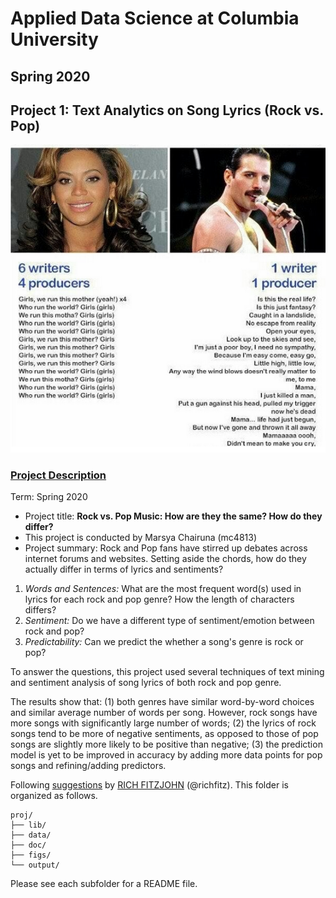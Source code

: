 # Applied Data Science at Columbia University
## Spring 2020
## Project 1: Text Analytics on Song Lyrics (Rock vs. Pop)

![image](figs/PopvsRock.png)

### [Project Description](doc/)
Term: Spring 2020

+ Project title: **Rock vs. Pop Music: How are they the same? How do they differ?**
+ This project is conducted by Marsya Chairuna (mc4813)
+ Project summary: Rock and Pop fans have stirred up debates across internet forums and websites. Setting aside the chords, how do they actually differ in terms of lyrics and sentiments?

1. *Words and Sentences:* What are the most frequent word(s) used in lyrics for each rock and pop genre? How the length of characters differs?
2. *Sentiment:* Do we have a different type of sentiment/emotion between rock and pop?
3. *Predictability:* Can we predict the whether a song's genre is rock or pop? 

To answer the questions, this project used several techniques of text mining and sentiment analysis of song lyrics of both rock and pop genre. 

The results show that: (1) both genres have similar word-by-word choices and similar average number of words per song. However, rock songs have more songs with significantly large number of words; (2) the lyrics of rock songs tend to be more of negative sentiments, as opposed to those of pop songs are slightly more likely to be positive than negative; (3) the prediction model is yet to be improved in accuracy by adding more data points for pop songs and refining/adding predictors. 


Following [suggestions](http://nicercode.github.io/blog/2013-04-05-projects/) by [RICH FITZJOHN](http://nicercode.github.io/about/#Team) (@richfitz). This folder is organized as follows.

```
proj/
├── lib/
├── data/
├── doc/
├── figs/
└── output/
```

Please see each subfolder for a README file.
